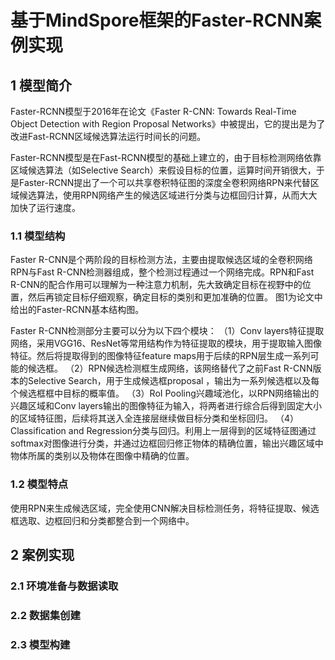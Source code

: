# 基于MindSpore框架的Faster-RCNN案例实现

## 1 模型简介

Faster-RCNN模型于2016年在论文《Faster R-CNN: Towards Real-Time Object Detection with Region Proposal Networks》中被提出，它的提出是为了改进Fast-RCNN区域候选算法运行时间长的问题。

Faster-RCNN模型是在Fast-RCNN模型的基础上建立的，由于目标检测网络依靠区域候选算法（如Selective Search）来假设目标的位置，运算时间开销很大，于是Faster-RCNN提出了一个可以共享卷积特征图的深度全卷积网络RPN来代替区域候选算法，使用RPN网络产生的候选区域进行分类与边框回归计算，从而大大加快了运行速度。

### 1.1 模型结构

Faster R-CNN是个两阶段的目标检测方法，主要由提取候选区域的全卷积网络RPN与Fast R-CNN检测器组成，整个检测过程通过一个网络完成。RPN和Fast R-CNN的配合作用可以理解为一种注意力机制，先大致确定目标在视野中的位置，然后再锁定目标仔细观察，确定目标的类别和更加准确的位置。 图1为论文中给出的Faster-RCNN基本结构图。

Faster R-CNN检测部分主要可以分为以下四个模块：
（1）Conv layers特征提取网络，采用VGG16、ResNet等常用结构作为特征提取的模块，用于提取输入图像特征。然后将提取得到的图像特征feature maps用于后续的RPN层生成一系列可能的候选框。
（2）RPN候选检测框生成网络，该网络替代了之前Fast R-CNN版本的Selective Search，用于生成候选框proposal ，输出为一系列候选框以及每个候选框框中目标的概率值。
（3）RoI Pooling兴趣域池化，以RPN网络输出的兴趣区域和Conv layers输出的图像特征为输入，将两者进行综合后得到固定大小的区域特征图，后续将其送入全连接层继续做目标分类和坐标回归。
（4）Classification and Regression分类与回归。利用上一层得到的区域特征图通过softmax对图像进行分类，并通过边框回归修正物体的精确位置，输出兴趣区域中物体所属的类别以及物体在图像中精确的位置。

### 1.2 模型特点

使用RPN来生成候选区域，完全使用CNN解决目标检测任务，将特征提取、候选框选取、边框回归和分类都整合到一个网络中。

## 2 案例实现

### 2.1 环境准备与数据读取

### 2.2 数据集创建

### 2.3 模型构建

